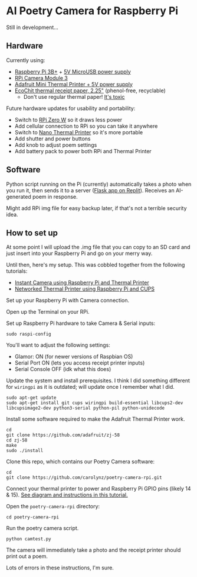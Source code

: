 # AI Poetry Camera for Raspberry Pi

Still in development...

## Hardware
Currently using:
- [Raspberry Pi 3B+](https://www.raspberrypi.com/products/raspberry-pi-3-model-b-plus/) + [5V MicroUSB power supply](https://www.amazon.com/CanaKit-Raspberry-Supply-Adapter-Listed/dp/B00MARDJZ4)
- [RPi Camera Module 3](https://www.raspberrypi.com/products/camera-module-3/)
- [Adafruit Mini Thermal Printer + 5V power supply](https://www.adafruit.com/product/600)
- [EcoChit thermal receipt paper, 2.25"](https://www.amazon.com/EcoChit-Thermal-Paper-Rolls-Plants/dp/B076MMDL8Y) (phenol-free, recyclable)
  - Don't use regular thermal paper! [It's toxic](https://environmentaldefence.ca/2019/02/07/toxic-receipt-bpa-thermal-paper/)

Future hardware updates for usability and portability:
- Switch to [RPi Zero W](https://www.raspberrypi.com/products/raspberry-pi-zero-w/) so it draws less power
- Add cellular connection to RPi so you can take it anywhere
- Switch to [Nano Thermal Printer](https://www.adafruit.com/product/2752) so it's more portable
- Add shutter and power buttons
- Add knob to adjust poem settings
- Add battery pack to power both RPi and Thermal Printer

## Software
Python script running on the Pi (currently) automatically takes a photo when you run it, then sends it to a server ([Flask app on Replit](https://poetry-camera-prototype.carozee.repl.co/)). Receives an AI-generated poem in response.

Might add RPi img file for easy backup later, if that's not a terrible security idea.

## How to set up
At some point I will upload the .img file that you can copy to an SD card and just insert into your Raspberry Pi and go on your merry way.

Until then, here's my setup.
This was cobbled together from the following tutorials:
- [Instant Camera using Raspberry Pi and Thermal Printer](https://learn.adafruit.com/instant-camera-using-raspberry-pi-and-thermal-printer)
- [Networked Thermal Printer using Raspberry Pi and CUPS](https://learn.adafruit.com/networked-thermal-printer-using-cups-and-raspberry-pi)


Set up your Raspberry Pi with Camera connection.

Open up the Terminal on your RPi.

Set up Raspberry Pi hardware to take Camera & Serial inputs:
```shell
sudo raspi-config
```
You'll want to adjust the following settings:
- Glamor: ON (for newer versions of Raspbian OS)
- Serial Port ON (lets you access receipt printer inputs)
- Serial Console OFF (idk what this does)

Update the system and install prerequisites. I think I did something different for `wiringpi` as it is outdated; will update once I remember what I did.
```shell
sudo apt-get update
sudo apt-get install git cups wiringpi build-essential libcups2-dev libcupsimage2-dev python3-serial python-pil python-unidecode
```

Install some software required to make the Adafruit Thermal Printer work.
```shell
cd
git clone https://github.com/adafruit/zj-58
cd zj-58
make
sudo ./install
```

Clone this repo, which contains our Poetry Camera software:
```shell
cd
git clone https://github.com/carolynz/poetry-camera-rpi.git
```


Connect your thermal printer to power and Raspberry Pi GPIO pins (likely 14 & 15). [See diagram and instructions in this tutorial.](https://learn.adafruit.com/networked-thermal-printer-using-cups-and-raspberry-pi/connect-and-configure-printer)


Open the `poetry-camera-rpi` directory:
```shell
cd poetry-camera-rpi
```

Run the poetry camera script.
```shell
python camtest.py
```

The camera will immediately take a photo and the receipt printer should print out a poem.

Lots of errors in these instructions, I'm sure.
